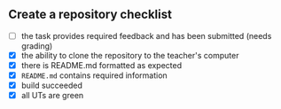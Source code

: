 ## Create a repository checklist

- [ ] the task provides required feedback and has been submitted (needs grading)
- [X] the ability to clone the repository to the teacher's computer
- [X] there is README.md formatted as expected
- [X] `README.md` contains required information
- [X] build succeeded
- [X] all UTs are green
